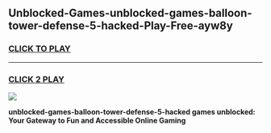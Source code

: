 
## Unblocked-Games-unblocked-games-balloon-tower-defense-5-hacked-Play-Free-ayw8y
<h3>
<a href="https://premium76.site?title=unblocked-games-balloon-tower-defense-5-hacked&ref=17A">CLICK TO PLAY</a></h3>
<hr>

<h3>
<a href="https://premium76.site?title=unblocked-games-balloon-tower-defense-5-hacked&ref=17A">CLICK 2 PLAY</a>
  
</h3>

<a href="https://premium76.site?title=unblocked-games-balloon-tower-defense-5-hacked&ref=17A"><img src="https://clearcache.store/games.png"></a>


**unblocked-games-balloon-tower-defense-5-hacked games unblocked: Your Gateway to Fun and Accessible Online Gaming**
